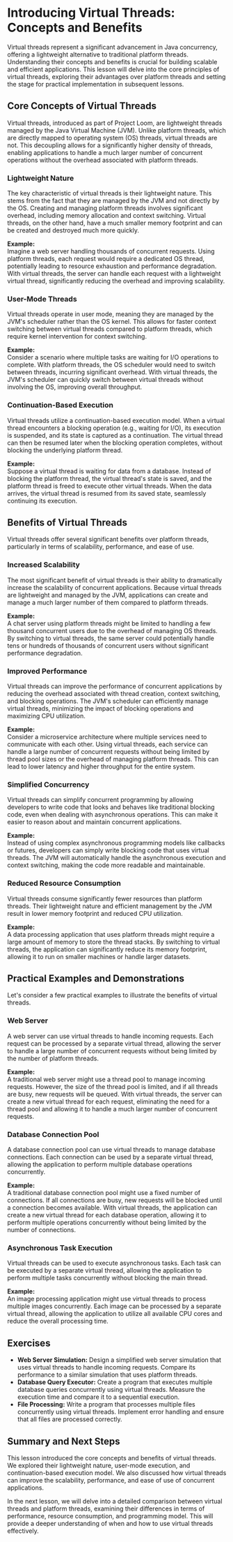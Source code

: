 # Introducing Virtual Threads: Concepts and Benefits

Virtual threads represent a significant advancement in Java concurrency, offering a lightweight alternative to traditional platform threads. Understanding their concepts and benefits is crucial for building scalable and efficient applications. This lesson will delve into the core principles of virtual threads, exploring their advantages over platform threads and setting the stage for practical implementation in subsequent lessons.

## Core Concepts of Virtual Threads

Virtual threads, introduced as part of Project Loom, are lightweight threads managed by the Java Virtual Machine (JVM). Unlike platform threads, which are directly mapped to operating system (OS) threads, virtual threads are not. This decoupling allows for a significantly higher density of threads, enabling applications to handle a much larger number of concurrent operations without the overhead associated with platform threads.

### Lightweight Nature

The key characteristic of virtual threads is their lightweight nature. This stems from the fact that they are managed by the JVM and not directly by the OS. Creating and managing platform threads involves significant overhead, including memory allocation and context switching. Virtual threads, on the other hand, have a much smaller memory footprint and can be created and destroyed much more quickly.

**Example:**  
Imagine a web server handling thousands of concurrent requests. Using platform threads, each request would require a dedicated OS thread, potentially leading to resource exhaustion and performance degradation. With virtual threads, the server can handle each request with a lightweight virtual thread, significantly reducing the overhead and improving scalability.

### User-Mode Threads

Virtual threads operate in user mode, meaning they are managed by the JVM's scheduler rather than the OS kernel. This allows for faster context switching between virtual threads compared to platform threads, which require kernel intervention for context switching.

**Example:**  
Consider a scenario where multiple tasks are waiting for I/O operations to complete. With platform threads, the OS scheduler would need to switch between threads, incurring significant overhead. With virtual threads, the JVM's scheduler can quickly switch between virtual threads without involving the OS, improving overall throughput.

### Continuation-Based Execution

Virtual threads utilize a continuation-based execution model. When a virtual thread encounters a blocking operation (e.g., waiting for I/O), its execution is suspended, and its state is captured as a continuation. The virtual thread can then be resumed later when the blocking operation completes, without blocking the underlying platform thread.

**Example:**  
Suppose a virtual thread is waiting for data from a database. Instead of blocking the platform thread, the virtual thread's state is saved, and the platform thread is freed to execute other virtual threads. When the data arrives, the virtual thread is resumed from its saved state, seamlessly continuing its execution.

## Benefits of Virtual Threads

Virtual threads offer several significant benefits over platform threads, particularly in terms of scalability, performance, and ease of use.

### Increased Scalability

The most significant benefit of virtual threads is their ability to dramatically increase the scalability of concurrent applications. Because virtual threads are lightweight and managed by the JVM, applications can create and manage a much larger number of them compared to platform threads.

**Example:**  
A chat server using platform threads might be limited to handling a few thousand concurrent users due to the overhead of managing OS threads. By switching to virtual threads, the same server could potentially handle tens or hundreds of thousands of concurrent users without significant performance degradation.

### Improved Performance

Virtual threads can improve the performance of concurrent applications by reducing the overhead associated with thread creation, context switching, and blocking operations. The JVM's scheduler can efficiently manage virtual threads, minimizing the impact of blocking operations and maximizing CPU utilization.

**Example:**  
Consider a microservice architecture where multiple services need to communicate with each other. Using virtual threads, each service can handle a large number of concurrent requests without being limited by thread pool sizes or the overhead of managing platform threads. This can lead to lower latency and higher throughput for the entire system.

### Simplified Concurrency

Virtual threads can simplify concurrent programming by allowing developers to write code that looks and behaves like traditional blocking code, even when dealing with asynchronous operations. This can make it easier to reason about and maintain concurrent applications.

**Example:**  
Instead of using complex asynchronous programming models like callbacks or futures, developers can simply write blocking code that uses virtual threads. The JVM will automatically handle the asynchronous execution and context switching, making the code more readable and maintainable.

### Reduced Resource Consumption

Virtual threads consume significantly fewer resources than platform threads. Their lightweight nature and efficient management by the JVM result in lower memory footprint and reduced CPU utilization.

**Example:**  
A data processing application that uses platform threads might require a large amount of memory to store the thread stacks. By switching to virtual threads, the application can significantly reduce its memory footprint, allowing it to run on smaller machines or handle larger datasets.

## Practical Examples and Demonstrations

Let's consider a few practical examples to illustrate the benefits of virtual threads.

### Web Server

A web server can use virtual threads to handle incoming requests. Each request can be processed by a separate virtual thread, allowing the server to handle a large number of concurrent requests without being limited by the number of platform threads.

**Example:**  
A traditional web server might use a thread pool to manage incoming requests. However, the size of the thread pool is limited, and if all threads are busy, new requests will be queued. With virtual threads, the server can create a new virtual thread for each request, eliminating the need for a thread pool and allowing it to handle a much larger number of concurrent requests.

### Database Connection Pool

A database connection pool can use virtual threads to manage database connections. Each connection can be used by a separate virtual thread, allowing the application to perform multiple database operations concurrently.

**Example:**  
A traditional database connection pool might use a fixed number of connections. If all connections are busy, new requests will be blocked until a connection becomes available. With virtual threads, the application can create a new virtual thread for each database operation, allowing it to perform multiple operations concurrently without being limited by the number of connections.

### Asynchronous Task Execution

Virtual threads can be used to execute asynchronous tasks. Each task can be executed by a separate virtual thread, allowing the application to perform multiple tasks concurrently without blocking the main thread.

**Example:**  
An image processing application might use virtual threads to process multiple images concurrently. Each image can be processed by a separate virtual thread, allowing the application to utilize all available CPU cores and reduce the overall processing time.

## Exercises

- **Web Server Simulation:** Design a simplified web server simulation that uses virtual threads to handle incoming requests. Compare its performance to a similar simulation that uses platform threads.
- **Database Query Executor:** Create a program that executes multiple database queries concurrently using virtual threads. Measure the execution time and compare it to a sequential execution.
- **File Processing:** Write a program that processes multiple files concurrently using virtual threads. Implement error handling and ensure that all files are processed correctly.

## Summary and Next Steps

This lesson introduced the core concepts and benefits of virtual threads. We explored their lightweight nature, user-mode execution, and continuation-based execution model. We also discussed how virtual threads can improve the scalability, performance, and ease of use of concurrent applications.

In the next lesson, we will delve into a detailed comparison between virtual threads and platform threads, examining their differences in terms of performance, resource consumption, and programming model. This will provide a deeper understanding of when and how to use virtual threads effectively.